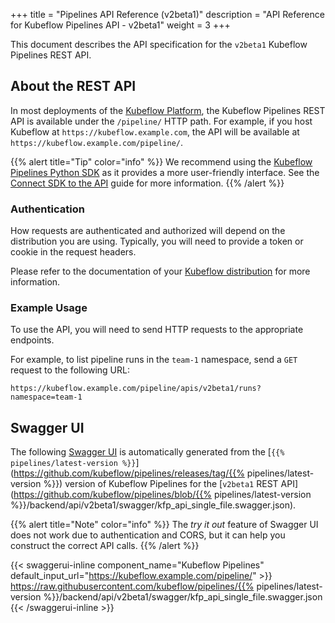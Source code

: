 +++
title = "Pipelines API Reference (v2beta1)"
description = "API Reference for Kubeflow Pipelines API - v2beta1"
weight = 3
+++

This document describes the API specification for the `v2beta1` Kubeflow Pipelines REST API.

## About the REST API

In most deployments of the [Kubeflow Platform](/docs/started/installing-kubeflow/#kubeflow-platform), the Kubeflow Pipelines REST API is available under the `/pipeline/` HTTP path.
For example, if you host Kubeflow at `https://kubeflow.example.com`, the API will be available at `https://kubeflow.example.com/pipeline/`.

{{% alert title="Tip" color="info" %}}
We recommend using the [Kubeflow Pipelines Python SDK](docs/components/pipelines/reference/sdk/) as it provides a more user-friendly interface.
See the [Connect SDK to the API](/docs/components/pipelines/user-guides/core-functions/connect-api/) guide for more information.
{{% /alert %}}

### Authentication

How requests are authenticated and authorized will depend on the distribution you are using.
Typically, you will need to provide a token or cookie in the request headers.

Please refer to the documentation of your [Kubeflow distribution](/docs/started/installing-kubeflow/#kubeflow-platform) for more information.

### Example Usage

To use the API, you will need to send HTTP requests to the appropriate endpoints.

For example, to list pipeline runs in the `team-1` namespace, send a `GET` request to the following URL:

```
https://kubeflow.example.com/pipeline/apis/v2beta1/runs?namespace=team-1
```

## Swagger UI

The following [Swagger UI](https://github.com/swagger-api/swagger-ui) is automatically generated from the [`{{% pipelines/latest-version %}}`](https://github.com/kubeflow/pipelines/releases/tag/{{% pipelines/latest-version %}}) version of Kubeflow Pipelines for the [`v2beta1` REST API](https://github.com/kubeflow/pipelines/blob/{{% pipelines/latest-version %}}/backend/api/v2beta1/swagger/kfp_api_single_file.swagger.json).

{{% alert title="Note" color="info" %}}
The _try it out_ feature of Swagger UI does not work due to authentication and CORS, but it can help you construct the correct API calls.
{{% /alert %}}

{{< swaggerui-inline component_name="Kubeflow Pipelines" default_input_url="https://kubeflow.example.com/pipeline/" >}}
https://raw.githubusercontent.com/kubeflow/pipelines/{{% pipelines/latest-version %}}/backend/api/v2beta1/swagger/kfp_api_single_file.swagger.json
{{< /swaggerui-inline >}}
